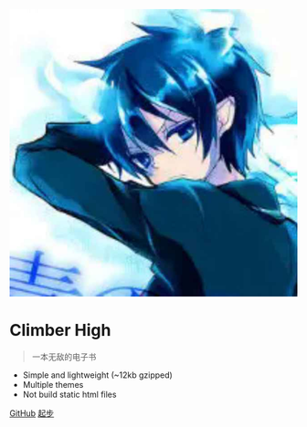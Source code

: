 ![logo](img/logo.jpg)

# Climber High

> 一本无敌的电子书

* Simple and lightweight (~12kb gzipped)
* Multiple themes
* Not build static html files

[GitHub](https://github.com/climber-high/noteBook)
[起步](README.md)